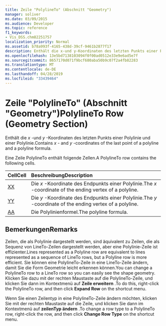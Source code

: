 ```yaml
---
title: Zeile "PolylineTo" (Abschnitt "Geometry")
manager: soliver
ms.date: 03/09/2015
ms.audience: Developer
ms.topic: reference
f1_keywords:
- Vis_DSS.chm82251757
localization_priority: Normal
ms.assetid: b78a993f-4165-438d-39cf-9461b2877f17
description: Enthält die x-und y-Koordinaten des letzten Punkts einer Polylinie und einer Polylinie.
ms.openlocfilehash: 13e5bd7138103094f0f00ad0512e33e9e6ad5e7f
ms.sourcegitcommit: 8657170d071f9bcf680aba50b9c07f2a4fb82283
ms.translationtype: MT
ms.contentlocale: de-DE
ms.lasthandoff: 04/28/2019
ms.locfileid: "33439464"
---
```

# <a name="polylineto-row-geometry-section"></a><span data-ttu-id="26121-103">Zeile "PolylineTo" (Abschnitt "Geometry")</span><span class="sxs-lookup"><span data-stu-id="26121-103">PolylineTo Row (Geometry Section)</span></span>

<span data-ttu-id="26121-104">Enthält die *x* -und *y* -Koordinaten des letzten Punkts einer Polylinie und einer Polylinie.</span><span class="sxs-lookup"><span data-stu-id="26121-104">Contains  *x*  - and  *y*  -coordinates of the last point of a polyline and a polyline formula.</span></span> 
  
<span data-ttu-id="26121-105">Eine Zeile PolylineTo enthält folgende Zellen.</span><span class="sxs-lookup"><span data-stu-id="26121-105">A PolylineTo row contains the following cells.</span></span>
  
|<span data-ttu-id="26121-106">**Cell**</span><span class="sxs-lookup"><span data-stu-id="26121-106">**Cell**</span></span>|<span data-ttu-id="26121-107">**Beschreibung**</span><span class="sxs-lookup"><span data-stu-id="26121-107">**Description**</span></span>|
|:-----|:-----|
|[<span data-ttu-id="26121-108">X</span><span class="sxs-lookup"><span data-stu-id="26121-108">X</span></span>](x-cell-geometry-section.md) <br/> |<span data-ttu-id="26121-109">Die *x* -Koordinate des Endpunkts einer Polylinie.</span><span class="sxs-lookup"><span data-stu-id="26121-109">The  *x*  -coordinate of the ending vertex of a polyline.</span></span>  <br/> |
|[<span data-ttu-id="26121-110">Y</span><span class="sxs-lookup"><span data-stu-id="26121-110">Y</span></span>](y-cell-geometry-section.md) <br/> |<span data-ttu-id="26121-111">Die *y* -Koordinate des Endpunkts einer Polylinie.</span><span class="sxs-lookup"><span data-stu-id="26121-111">The  *y*  -coordinate of the ending vertex of a polyline.</span></span>  <br/> |
|[<span data-ttu-id="26121-112">A</span><span class="sxs-lookup"><span data-stu-id="26121-112">A</span></span>](a-cell-geometry-section.md) <br/> |<span data-ttu-id="26121-113">Die Polylinienformel.</span><span class="sxs-lookup"><span data-stu-id="26121-113">The polyline formula.</span></span>  <br/> |
   
## <a name="remarks"></a><span data-ttu-id="26121-114">Bemerkungen</span><span class="sxs-lookup"><span data-stu-id="26121-114">Remarks</span></span>

<span data-ttu-id="26121-115">Zeilen, die als Polylinie dargestellt werden, sind äquivalent zu Zeilen, die als Sequenz von LineTo-Zeilen dargestellt werden, aber eine Polylinie-Zeile ist effizienter.</span><span class="sxs-lookup"><span data-stu-id="26121-115">Lines represented as a Polyline row are equivalent to lines represented as a sequence of LineTo rows, but a Polyline row is more efficient.</span></span> <span data-ttu-id="26121-116">Sie können eine PolylineTo-Zeile in eine LineTo-Zeile ändern, damit Sie die Form Geometrie leicht erkennen können.</span><span class="sxs-lookup"><span data-stu-id="26121-116">You can change a PolylineTo row to a LineTo row so you can easily see the shape geometry.</span></span> <span data-ttu-id="26121-117">Klicken Sie dazu mit der rechten Maustaste auf die PolylineTo-Zeile, und klicken Sie dann im Kontextmenü auf **Zeile erweitern** .</span><span class="sxs-lookup"><span data-stu-id="26121-117">To do this, right-click the PolylineTo row, and then click **Expand Row** on the shortcut menu.</span></span> 
  
<span data-ttu-id="26121-118">Wenn Sie einen Zeilentyp in eine PolylineTo-Zeile ändern möchten, klicken Sie mit der rechten Maustaste auf die Zeile, und klicken Sie dann im Kontextmenü auf **zeilenTyp ändern** .</span><span class="sxs-lookup"><span data-stu-id="26121-118">To change a row type to a PolylineTo row, right-click the row, and then click **Change Row Type** on the shortcut menu.</span></span> 
  

